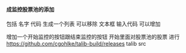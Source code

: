 #### 成监控股票池的添加
包括 名字 代码 
生成一个列表 
可以移除
文本框 输入代码 可以增加

增加一个开始监控的按钮跟结束监控的按钮
开始里面对股票池的股票 进行
https://github.com/cgohlke/talib-build/releases talib src